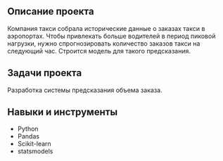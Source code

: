 ## Описание проекта 
Компания такси собрала исторические данные о заказах такси в аэропортах. Чтобы привлекать больше водителей в период пиковой нагрузки, нужно спрогнозировать количество заказов такси на следующий час. Строится модель для такого предсказания.
## Задачи проекта
Разработка системы предсказания объема заказа.
## Навыки и инструменты 
* Python
* Pandas
* Scikit-learn
* statsmodels

